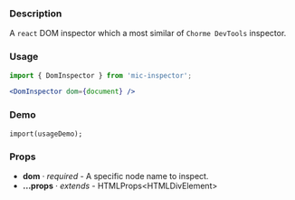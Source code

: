 ### Description
A `react` DOM inspector which a most similar of `Chorme DevTools` inspector.

### Usage
```jsx
import { DomInspector } from 'mic-inspector';

<DomInspector dom={document} />
```

### Demo
```demo
import(usageDemo);
```

### Props
* **dom** · *required* - A specific node name to inspect.
* **...props** · *extends* - HTMLProps&lt;HTMLDivElement&gt;